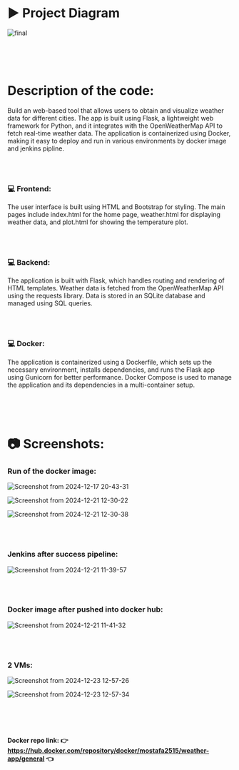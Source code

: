 <h1>▶️ Project Diagram</h1>

![final](https://github.com/user-attachments/assets/4af1d61d-0603-44cf-bdb5-34de0bb068f9)

<br><br><br>

<h1>Description of the code:</h1> 

Build an web-based tool that allows users to obtain and visualize weather data for different cities. The app is built using Flask,
a lightweight web framework for Python, and it integrates with the OpenWeatherMap API to fetch real-time weather data.
The application is containerized using Docker, making it easy to deploy and run in various environments by docker image and jenkins pipline.

<br><br>
<h3>💻 Frontend:</h3>

The user interface is built using HTML and Bootstrap for styling.
The main pages include index.html for the home page, weather.html for displaying weather data, and plot.html for showing the temperature plot.

<br><br>
<h3>💻 Backend:</h3>

The application is built with Flask, which handles routing and rendering of HTML templates.
Weather data is fetched from the OpenWeatherMap API using the requests library.
Data is stored in an SQLite database and managed using SQL queries.

<br><br>
<h3>💻 Docker:</h3>
The application is containerized using a Dockerfile, which sets up the necessary environment, installs dependencies, and runs the Flask app using Gunicorn for better performance.
Docker Compose is used to manage the application and its dependencies in a multi-container setup.

<br><br><br>
<h1>📷 Screenshots:</h1>

<h3>Run of the docker image:</h3>


![Screenshot from 2024-12-17 20-43-31](https://github.com/user-attachments/assets/7af22b7b-815f-4b3d-aea9-5c23b4bfd021)

![Screenshot from 2024-12-21 12-30-22](https://github.com/user-attachments/assets/705c3c0d-5f08-48d7-b33b-585ae7304105)

![Screenshot from 2024-12-21 12-30-38](https://github.com/user-attachments/assets/3d157fb6-c022-4eef-af07-59f7d1a29b5c)

<br><br>
<h3>Jenkins after success pipeline:</h3>


![Screenshot from 2024-12-21 11-39-57](https://github.com/user-attachments/assets/e823823b-18de-4d37-9c34-752766aacefb)

<br><br>
<h3>Docker image after pushed into docker hub:</h3>


![Screenshot from 2024-12-21 11-41-32](https://github.com/user-attachments/assets/88307d4e-d971-4194-a16d-9c1c700bc55f)

<br><br>
<h3>2 VMs:</h3>


![Screenshot from 2024-12-23 12-57-26](https://github.com/user-attachments/assets/55c719e6-a2ca-42f2-9c7a-f3c5e01b5b94)


![Screenshot from 2024-12-23 12-57-34](https://github.com/user-attachments/assets/3793eb5d-1d3e-49c8-94f3-3e784315a8ac)



<br><br><br>
<h4>Docker repo link: 👉 <u>https://hub.docker.com/repository/docker/mostafa2515/weather-app/general</u> 👈</h4>
